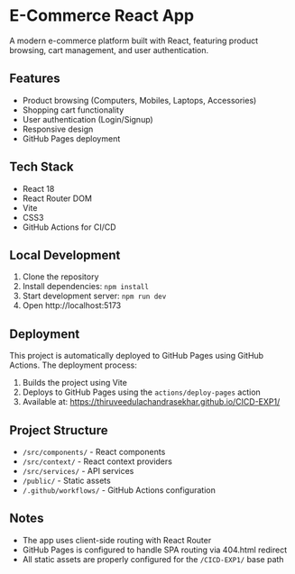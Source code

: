 # E-Commerce React App

A modern e-commerce platform built with React, featuring product browsing, cart management, and user authentication.

## Features

- Product browsing (Computers, Mobiles, Laptops, Accessories)
- Shopping cart functionality
- User authentication (Login/Signup)
- Responsive design
- GitHub Pages deployment

## Tech Stack

- React 18
- React Router DOM
- Vite
- CSS3
- GitHub Actions for CI/CD

## Local Development

1. Clone the repository
2. Install dependencies: `npm install`
3. Start development server: `npm run dev`
4. Open http://localhost:5173

## Deployment

This project is automatically deployed to GitHub Pages using GitHub Actions. The deployment process:

1. Builds the project using Vite
2. Deploys to GitHub Pages using the `actions/deploy-pages` action
3. Available at: https://thiruveedulachandrasekhar.github.io/CICD-EXP1/

## Project Structure

- `/src/components/` - React components
- `/src/context/` - React context providers
- `/src/services/` - API services
- `/public/` - Static assets
- `/.github/workflows/` - GitHub Actions configuration

## Notes

- The app uses client-side routing with React Router
- GitHub Pages is configured to handle SPA routing via 404.html redirect
- All static assets are properly configured for the `/CICD-EXP1/` base path
